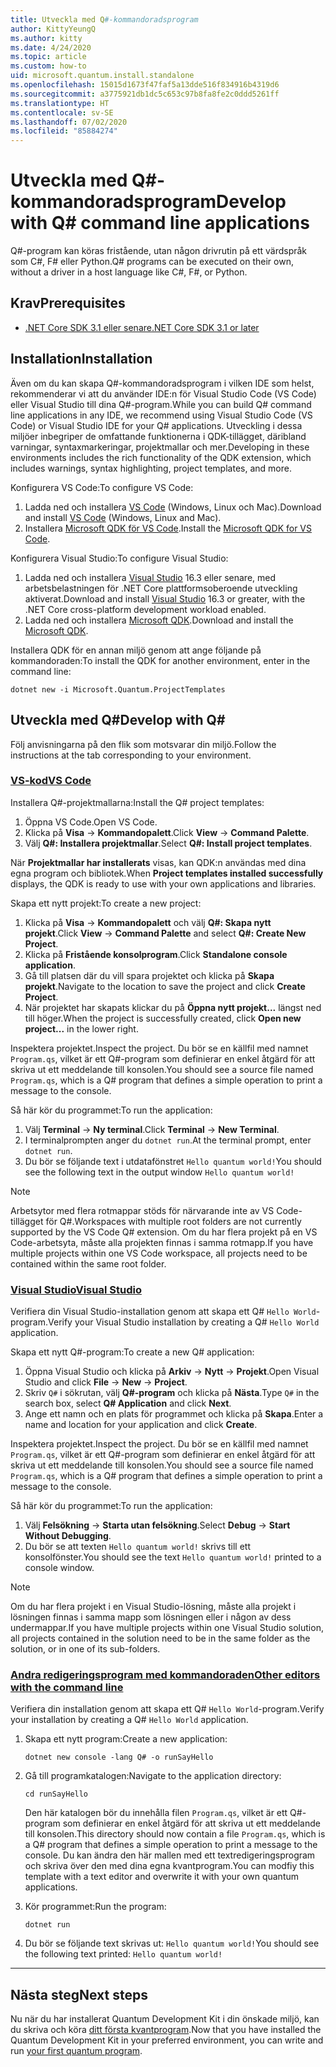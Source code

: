 ```yaml
---
title: Utveckla med Q#-kommandoradsprogram
author: KittyYeungQ
ms.author: kitty
ms.date: 4/24/2020
ms.topic: article
ms.custom: how-to
uid: microsoft.quantum.install.standalone
ms.openlocfilehash: 15015d1673f47faf5a13dde516f834916b4319d6
ms.sourcegitcommit: a3775921db1dc5c653c97b8fa8fe2c0ddd5261ff
ms.translationtype: HT
ms.contentlocale: sv-SE
ms.lasthandoff: 07/02/2020
ms.locfileid: "85884274"
---
```

# <a name="develop-with-q-command-line-applications"></a><span data-ttu-id="5b1fe-102">Utveckla med Q#-kommandoradsprogram</span><span class="sxs-lookup"><span data-stu-id="5b1fe-102">Develop with Q# command line applications</span></span>

<span data-ttu-id="5b1fe-103">Q#-program kan köras fristående, utan någon drivrutin på ett värdspråk som C#, F# eller Python.</span><span class="sxs-lookup"><span data-stu-id="5b1fe-103">Q# programs can be executed on their own, without a driver in a host language like C#, F#, or Python.</span></span>

## <a name="prerequisites"></a><span data-ttu-id="5b1fe-104">Krav</span><span class="sxs-lookup"><span data-stu-id="5b1fe-104">Prerequisites</span></span>

- [<span data-ttu-id="5b1fe-105">.NET Core SDK 3.1 eller senare</span><span class="sxs-lookup"><span data-stu-id="5b1fe-105">.NET Core SDK 3.1 or later</span></span>](https://www.microsoft.com/net/download)

## <a name="installation"></a><span data-ttu-id="5b1fe-106">Installation</span><span class="sxs-lookup"><span data-stu-id="5b1fe-106">Installation</span></span>

<span data-ttu-id="5b1fe-107">Även om du kan skapa Q#-kommandoradsprogram i vilken IDE som helst, rekommenderar vi att du använder IDE:n för Visual Studio Code (VS Code) eller Visual Studio till dina Q#-program.</span><span class="sxs-lookup"><span data-stu-id="5b1fe-107">While you can build Q# command line applications in any IDE, we recommend using Visual Studio Code (VS Code) or Visual Studio IDE for your Q# applications.</span></span> <span data-ttu-id="5b1fe-108">Utveckling i dessa miljöer inbegriper de omfattande funktionerna i QDK-tillägget, däribland varningar, syntaxmarkeringar, projektmallar och mer.</span><span class="sxs-lookup"><span data-stu-id="5b1fe-108">Developing in these environments includes the rich functionality of the QDK extension, which includes warnings, syntax highlighting, project templates, and more.</span></span>

<span data-ttu-id="5b1fe-109">Konfigurera VS Code:</span><span class="sxs-lookup"><span data-stu-id="5b1fe-109">To configure VS Code:</span></span>

1. <span data-ttu-id="5b1fe-110">Ladda ned och installera [VS Code](https://code.visualstudio.com/download) (Windows, Linux och Mac).</span><span class="sxs-lookup"><span data-stu-id="5b1fe-110">Download and install [VS Code](https://code.visualstudio.com/download) (Windows, Linux and Mac).</span></span>
2. <span data-ttu-id="5b1fe-111">Installera [Microsoft QDK för VS Code](https://marketplace.visualstudio.com/items?itemName=quantum.quantum-devkit-vscode).</span><span class="sxs-lookup"><span data-stu-id="5b1fe-111">Install the [Microsoft QDK for VS Code](https://marketplace.visualstudio.com/items?itemName=quantum.quantum-devkit-vscode).</span></span>

<span data-ttu-id="5b1fe-112">Konfigurera Visual Studio:</span><span class="sxs-lookup"><span data-stu-id="5b1fe-112">To configure Visual Studio:</span></span>

1. <span data-ttu-id="5b1fe-113">Ladda ned och installera [Visual Studio](https://visualstudio.microsoft.com/downloads/) 16.3 eller senare, med arbetsbelastningen för .NET Core plattformsoberoende utveckling aktiverat.</span><span class="sxs-lookup"><span data-stu-id="5b1fe-113">Download and install [Visual Studio](https://visualstudio.microsoft.com/downloads/) 16.3 or greater, with the .NET Core cross-platform development workload enabled.</span></span>
2. <span data-ttu-id="5b1fe-114">Ladda ned och installera [Microsoft QDK](https://marketplace.visualstudio.com/items?itemName=quantum.DevKit).</span><span class="sxs-lookup"><span data-stu-id="5b1fe-114">Download and install the [Microsoft QDK](https://marketplace.visualstudio.com/items?itemName=quantum.DevKit).</span></span>

<span data-ttu-id="5b1fe-115">Installera QDK för en annan miljö genom att ange följande på kommandoraden:</span><span class="sxs-lookup"><span data-stu-id="5b1fe-115">To install the QDK for another environment, enter in the command line:</span></span>

```dotnetcli
dotnet new -i Microsoft.Quantum.ProjectTemplates
```

## <a name="develop-with-q"></a><span data-ttu-id="5b1fe-116">Utveckla med Q#</span><span class="sxs-lookup"><span data-stu-id="5b1fe-116">Develop with Q#</span></span>

<span data-ttu-id="5b1fe-117">Följ anvisningarna på den flik som motsvarar din miljö.</span><span class="sxs-lookup"><span data-stu-id="5b1fe-117">Follow the instructions at the tab corresponding to your environment.</span></span>

### <a name="vs-code"></a>[<span data-ttu-id="5b1fe-118">VS-kod</span><span class="sxs-lookup"><span data-stu-id="5b1fe-118">VS Code</span></span>](#tab/tabid-vscode)

<span data-ttu-id="5b1fe-119">Installera Q#-projektmallarna:</span><span class="sxs-lookup"><span data-stu-id="5b1fe-119">Install the Q# project templates:</span></span>

1. <span data-ttu-id="5b1fe-120">Öppna VS Code.</span><span class="sxs-lookup"><span data-stu-id="5b1fe-120">Open VS Code.</span></span>
2. <span data-ttu-id="5b1fe-121">Klicka på **Visa** -> **Kommandopalett**.</span><span class="sxs-lookup"><span data-stu-id="5b1fe-121">Click **View** -> **Command Palette**.</span></span>
3. <span data-ttu-id="5b1fe-122">Välj **Q#: Installera projektmallar**.</span><span class="sxs-lookup"><span data-stu-id="5b1fe-122">Select **Q#: Install project templates**.</span></span>

<span data-ttu-id="5b1fe-123">När **Projektmallar har installerats** visas, kan QDK:n användas med dina egna program och bibliotek.</span><span class="sxs-lookup"><span data-stu-id="5b1fe-123">When **Project templates installed successfully** displays, the QDK is ready to use with your own applications and libraries.</span></span>

<span data-ttu-id="5b1fe-124">Skapa ett nytt projekt:</span><span class="sxs-lookup"><span data-stu-id="5b1fe-124">To create a new project:</span></span>

1. <span data-ttu-id="5b1fe-125">Klicka på **Visa** -> **Kommandopalett** och välj **Q#: Skapa nytt projekt**.</span><span class="sxs-lookup"><span data-stu-id="5b1fe-125">Click **View** -> **Command Palette** and select **Q#: Create New Project**.</span></span>
2. <span data-ttu-id="5b1fe-126">Klicka på **Fristående konsolprogram**.</span><span class="sxs-lookup"><span data-stu-id="5b1fe-126">Click **Standalone console application**.</span></span>
3. <span data-ttu-id="5b1fe-127">Gå till platsen där du vill spara projektet och klicka på **Skapa projekt**.</span><span class="sxs-lookup"><span data-stu-id="5b1fe-127">Navigate to the location to save the project and click **Create Project**.</span></span>
4. <span data-ttu-id="5b1fe-128">När projektet har skapats klickar du på **Öppna nytt projekt...** längst ned till höger.</span><span class="sxs-lookup"><span data-stu-id="5b1fe-128">When the project is successfully created, click **Open new project...** in the lower right.</span></span>
        
<span data-ttu-id="5b1fe-129">Inspektera projektet.</span><span class="sxs-lookup"><span data-stu-id="5b1fe-129">Inspect the project.</span></span> <span data-ttu-id="5b1fe-130">Du bör se en källfil med namnet `Program.qs`, vilket är ett Q#-program som definierar en enkel åtgärd för att skriva ut ett meddelande till konsolen.</span><span class="sxs-lookup"><span data-stu-id="5b1fe-130">You should see a source file named `Program.qs`, which is a Q# program that defines a simple operation to print a message to the console.</span></span>

<span data-ttu-id="5b1fe-131">Så här kör du programmet:</span><span class="sxs-lookup"><span data-stu-id="5b1fe-131">To run the application:</span></span>
1. <span data-ttu-id="5b1fe-132">Välj **Terminal** -> **Ny terminal**.</span><span class="sxs-lookup"><span data-stu-id="5b1fe-132">Click **Terminal** -> **New Terminal**.</span></span>
2. <span data-ttu-id="5b1fe-133">I terminalprompten anger du `dotnet run`.</span><span class="sxs-lookup"><span data-stu-id="5b1fe-133">At the terminal prompt, enter `dotnet run`.</span></span>
3. <span data-ttu-id="5b1fe-134">Du bör se följande text i utdatafönstret `Hello quantum world!`</span><span class="sxs-lookup"><span data-stu-id="5b1fe-134">You should see the following text in the output window `Hello quantum world!`</span></span>


> [!NOTE]
> <span data-ttu-id="5b1fe-135">Arbetsytor med flera rotmappar stöds för närvarande inte av VS Code-tillägget för Q#.</span><span class="sxs-lookup"><span data-stu-id="5b1fe-135">Workspaces with multiple root folders are not currently supported by the VS Code Q# extension.</span></span> <span data-ttu-id="5b1fe-136">Om du har flera projekt på en VS Code-arbetsyta, måste alla projekten finnas i samma rotmapp.</span><span class="sxs-lookup"><span data-stu-id="5b1fe-136">If you have multiple projects within one VS Code workspace, all projects need to be contained within the same root folder.</span></span>

### <a name="visual-studio"></a>[<span data-ttu-id="5b1fe-137">Visual Studio</span><span class="sxs-lookup"><span data-stu-id="5b1fe-137">Visual Studio</span></span>](#tab/tabid-vs)

<span data-ttu-id="5b1fe-138">Verifiera din Visual Studio-installation genom att skapa ett Q# `Hello World`-program.</span><span class="sxs-lookup"><span data-stu-id="5b1fe-138">Verify your Visual Studio installation by creating a Q# `Hello World` application.</span></span>

<span data-ttu-id="5b1fe-139">Skapa ett nytt Q#-program:</span><span class="sxs-lookup"><span data-stu-id="5b1fe-139">To create a new Q# application:</span></span>
1. <span data-ttu-id="5b1fe-140">Öppna Visual Studio och klicka på **Arkiv** -> **Nytt** -> **Projekt**.</span><span class="sxs-lookup"><span data-stu-id="5b1fe-140">Open Visual Studio and click **File** -> **New** -> **Project**.</span></span>
2. <span data-ttu-id="5b1fe-141">Skriv `Q#` i sökrutan, välj **Q#-program** och klicka på **Nästa**.</span><span class="sxs-lookup"><span data-stu-id="5b1fe-141">Type `Q#` in the search box, select **Q# Application** and click **Next**.</span></span>
3. <span data-ttu-id="5b1fe-142">Ange ett namn och en plats för programmet och klicka på **Skapa**.</span><span class="sxs-lookup"><span data-stu-id="5b1fe-142">Enter a name and location for your application and click **Create**.</span></span>


<span data-ttu-id="5b1fe-143">Inspektera projektet.</span><span class="sxs-lookup"><span data-stu-id="5b1fe-143">Inspect the project.</span></span> <span data-ttu-id="5b1fe-144">Du bör se en källfil med namnet `Program.qs`, vilket är ett Q#-program som definierar en enkel åtgärd för att skriva ut ett meddelande till konsolen.</span><span class="sxs-lookup"><span data-stu-id="5b1fe-144">You should see a source file named `Program.qs`, which is a Q# program that defines a simple operation to print a message to the console.</span></span>

<span data-ttu-id="5b1fe-145">Så här kör du programmet:</span><span class="sxs-lookup"><span data-stu-id="5b1fe-145">To run the application:</span></span>
1. <span data-ttu-id="5b1fe-146">Välj **Felsökning** -> **Starta utan felsökning**.</span><span class="sxs-lookup"><span data-stu-id="5b1fe-146">Select **Debug** -> **Start Without Debugging**.</span></span>
2. <span data-ttu-id="5b1fe-147">Du bör se att texten `Hello quantum world!` skrivs till ett konsolfönster.</span><span class="sxs-lookup"><span data-stu-id="5b1fe-147">You should see the text `Hello quantum world!` printed to a console window.</span></span>

> [!NOTE]
> <span data-ttu-id="5b1fe-148">Om du har flera projekt i en Visual Studio-lösning, måste alla projekt i lösningen finnas i samma mapp som lösningen eller i någon av dess undermappar.</span><span class="sxs-lookup"><span data-stu-id="5b1fe-148">If you have multiple projects within one Visual Studio solution, all projects contained in the solution need to be in the same folder as the solution, or in one of its sub-folders.</span></span>  

### <a name="other-editors-with-the-command-line"></a>[<span data-ttu-id="5b1fe-149">Andra redigeringsprogram med kommandoraden</span><span class="sxs-lookup"><span data-stu-id="5b1fe-149">Other editors with the command line</span></span>](#tab/tabid-cmdline)

<span data-ttu-id="5b1fe-150">Verifiera din installation genom att skapa ett Q# `Hello World`-program.</span><span class="sxs-lookup"><span data-stu-id="5b1fe-150">Verify your installation by creating a Q# `Hello World` application.</span></span>

1. <span data-ttu-id="5b1fe-151">Skapa ett nytt program:</span><span class="sxs-lookup"><span data-stu-id="5b1fe-151">Create a new application:</span></span>
    ```dotnetcli
    dotnet new console -lang Q# -o runSayHello
    ```

2. <span data-ttu-id="5b1fe-152">Gå till programkatalogen:</span><span class="sxs-lookup"><span data-stu-id="5b1fe-152">Navigate to the application directory:</span></span>
    ```dotnetcli
    cd runSayHello
    ```

    <span data-ttu-id="5b1fe-153">Den här katalogen bör du innehålla filen `Program.qs`, vilket är ett Q#-program som definierar en enkel åtgärd för att skriva ut ett meddelande till konsolen.</span><span class="sxs-lookup"><span data-stu-id="5b1fe-153">This directory should now contain a file `Program.qs`, which is a Q# program that defines a simple operation to print a message to the console.</span></span> <span data-ttu-id="5b1fe-154">Du kan ändra den här mallen med ett textredigeringsprogram och skriva över den med dina egna kvantprogram.</span><span class="sxs-lookup"><span data-stu-id="5b1fe-154">You can modfiy this template with a text editor and overwrite it with your own quantum applications.</span></span> 

3. <span data-ttu-id="5b1fe-155">Kör programmet:</span><span class="sxs-lookup"><span data-stu-id="5b1fe-155">Run the program:</span></span>
    ```dotnetcli
    dotnet run
    ```

4. <span data-ttu-id="5b1fe-156">Du bör se följande text skrivas ut: `Hello quantum world!`</span><span class="sxs-lookup"><span data-stu-id="5b1fe-156">You should see the following text printed: `Hello quantum world!`</span></span>

***

## <a name="next-steps"></a><span data-ttu-id="5b1fe-157">Nästa steg</span><span class="sxs-lookup"><span data-stu-id="5b1fe-157">Next steps</span></span>

<span data-ttu-id="5b1fe-158">Nu när du har installerat Quantum Development Kit i din önskade miljö, kan du skriva och köra [ditt första kvantprogram](xref:microsoft.quantum.quickstarts.qrng).</span><span class="sxs-lookup"><span data-stu-id="5b1fe-158">Now that you have installed the Quantum Development Kit in your preferred environment, you can write and run [your first quantum program](xref:microsoft.quantum.quickstarts.qrng).</span></span>

